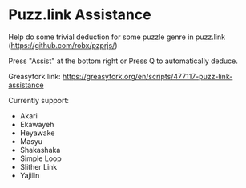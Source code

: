 # Puzz.link Assistance
Help do some trivial deduction for some puzzle genre in puzz.link (https://github.com/robx/pzprjs/)

Press "Assist" at the bottom right or Press Q to automatically deduce.

Greasyfork link:
https://greasyfork.org/en/scripts/477117-puzz-link-assistance

Currently support:
* Akari
* Ekawayeh
* Heyawake
* Masyu
* Shakashaka
* Simple Loop
* Slither Link
* Yajilin
